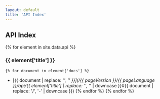 ```yaml
---
layout: default
title: 'API Index'
---
```

## API Index
{% for element in site.data.api %}
### {{ element['title'] }}
    {% for document in element['docs'] %}
* [{{ document | replace: '_', '\' }}](/{{ pageVersion }}/{{ pageLanguage }}/api/{{ element['title'] | replace: '\', '_' | downcase }}#{{ document | replace: '/', '-' | downcase }})
    {% endfor %}
{% endfor %}
